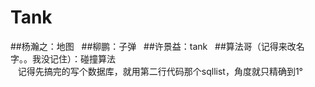 # Tank  
##杨瀚之：地图  
##柳鹏：子弹  
##许景益：tank  
##算法哥（记得来改名字。。我没记住）：碰撞算法  
    记得先搞完的写个数据库，就用第二行代码那个sqllist，角度就只精确到1°
